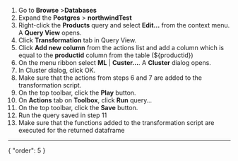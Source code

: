 1. Go to **Browse** >**Databases**
2. Expand the **Postgres** > **northwindTest**
3. Right-click the **Products** query and select **Edit…** from the context menu. A **Query View** opens.
4. Click **Transformation** tab in Query View.
5. Click **Add new column** from the actions list and add a column which is equal to the **productid** column from the table (${productid})
6. On the menu ribbon select **ML** | **Custer…**. A **Cluster** dialog opens.
7. In Cluster dialog, click OK.
8. Make sure that the actions from steps 6 and 7 are added to the transformation script.
9. On the top toolbar, click the **Play** button.
10. On **Actions** tab on **Toolbox**, click **Run** query…
11. On the top toolbar, click the **Save** button.
12. Run the query saved in step 11
13. Make sure that the functions added to the transformation script are executed for the returned dataframe
---
{
  "order": 5
}